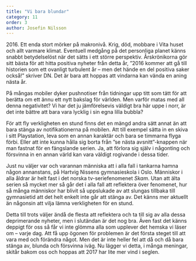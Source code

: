 ```yaml
---
title: "Vi bara blundar"
category: 11
order: 3
author: Josefin Nilsson
---
```


2016\. Ett enda stort mörker på makronivå. Krig, död, mobbare i Vita huset och allt varmare klimat. Eventuell medgång på det personliga planet känns snabbt betydelselöst när det sätts i ett större perspektiv. Årskrönikorna gör sitt bästa för att hitta positiva nyheter från detta år, ”2016 kommer att gå till historien som ett ovanligt turbulent år – men det hände en del positiva saker också!” skriver DN. Det är bara att hoppas att vindarna kan vända en aning nästa år.

På mångas mobiler dyker pushnotiser från tidningar upp titt som tätt för att berätta om ett ännu ett nytt bakslag för världen.  Men varför matas med all denna negativitet? Vi har det ju jämförelsevis väldigt bra här uppe i norr, är det inte bättre att bara vara lycklig i sin egna lilla bubbla?

För att fly verkligheten en stund finns det en mängd andra sätt annat än att bara stänga av notifikationerna på mobilen. Att till exempel sätta in en skiva i sitt Playstation, leva som en annan karaktär och bara se timmarna flyga förbi. Eller att inte kunna hålla sig borta från ”se nästa avsnitt”-knappen när man fastnat för en fängslande serien. Ja, att förlora sig själv i någonting och försvinna in en annan värld kan vara väldigt rogivande i dessa tider.

Just nu väljer var och varannan människa att i alla fall i tankarna hamna någon annanstans, på Hartvig Nissens gymnasieskola i Oslo. Människor i alla åldrar är helt fast i det norska tv-seriefenomenet _Skam_. Utan att älta serien så mycket mer så går det i alla fall att reflektera över fenomenet, hur så många människor har blivit så uppslukade av att slungas tillbaka till gymnasietid att det helt enkelt inte går att stänga av. Det känns mer aktuellt än någonsin att vilja lämna verkligheten för en stund.

Detta till trots väljer ändå de flesta att reflektera och ta till sig av alla dessa deprimerande nyheter, men i slutändan är det nog bra. Även fast det känns deppigt för oss så får vi inte glömma alla som upplever det hemska vi läser om – varje dag. Att få upp ögonen för problemen är det första steget till att vara med och förändra något. Men det är inte heller fel att då och då bara stänga av, blunda och försvinna iväg. Nu lägger vi detta, i många meningar, skitår bakom oss och hoppas att 2017 har lite mer vind i seglen.
